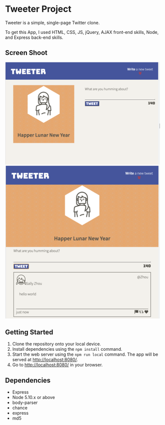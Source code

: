 # Tweeter Project

Tweeter is a simple, single-page Twitter clone.

To get this App, I used HTML, CSS, JS, jQuery, AJAX front-end skills, Node, and Express back-end skills. 


## Screen Shoot
!['Here is the interface for desktop'](https://github.com/XiaoMaShawn/tweeter/blob/master/docs/desktopsize.png)
!['Here is the normal view of my APP!'](https://github.com/XiaoMaShawn/tweeter/blob/master/docs/nomarlsize.png)
## Getting Started

1. Clone the repository onto your local device.
2. Install dependencies using the `npm install` command.
3. Start the web server using the `npm run local` command. The app will be served at <http://localhost:8080/>.
4. Go to <http://localhost:8080/> in your browser.

## Dependencies

- Express
- Node 5.10.x or above
- body-parser
- chance
- express
- md5